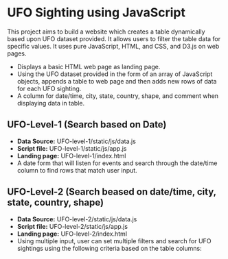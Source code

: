 # UFO Sighting using JavaScript
 
This project aims to build a website which creates a table dynamically based upon UFO dataset provided. It allows users to filter the table data for specific values. It uses pure JavaScript, HTML, and CSS, and D3.js on web pages.

- Displays a basic HTML web page as landing page.
- Using the UFO dataset provided in the form of an array of JavaScript objects, appends a table to web page and then adds new rows of data for each UFO sighting.
- A column for date/time, city, state, country, shape, and comment when displaying data in table.
 
## UFO-Level-1 (Search based on Date)
  - **Data Source:** UFO-level-1/static/js/data.js
  - **Script file:** UFO-level-1/static/js/app.js
  - **Landing page:** UFO-level-1/index.html
  - A date form that will listen for events and search through the date/time column to find rows that match user input.
 
## UFO-Level-2 (Search beased on date/time, city, state, country, shape)
  - **Data Source:** UFO-level-2/static/js/data.js
  - **Script file:** UFO-level-2/static/js/app.js
  - **Landing page:** UFO-level-2/index.html
  - Using multiple input, user can set multiple filters and search for UFO sightings using the following criteria based on the table columns:
 
     
